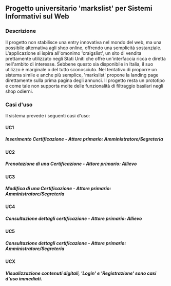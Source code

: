 ## Progetto universitario 'markslist' per Sistemi Informativi sul Web
### Descrizione
Il progetto non stabilisce una entry innovativa nel mondo del web, ma una possibile alternativa agli shop online, offrendo una semplicità sostanziale. L'applicazione si ispira all'omonimo 'craigslist', un sito di vendita prettamente utilizzato negli Stati Uniti che offre un'interfaccia ricca e diretta nell'ambito di interesse. Sebbene questo sia disponibile in Italia, il suo utilizzo è marginale o del tutto sconosciuto. Nel tentativo di proporre un sistema simile e anche più semplice, 'markslist' propone la landing page direttamente sulla prima pagina degli annunci. Il progetto resta un prototipo e come tale non supporta molte delle funzionalità di filtraggio basilari negli shop odierni.
### Casi d'uso
Il sistema prevede i seguenti casi d'uso:
#### UC1
##### Inserimento Certificazione - Attore primario: Amministratore/Segreteria

#### UC2
##### Prenotazione di una Certificazione - Attore primario: Allievo

#### UC3
##### Modifica di una Certificazione - Attore primario: Amministratore/Segreteria

#### UC4
##### Consultazione dettagli certificazione - Attore primario: Allievo

#### UC5
##### Consultazione dettagli certificazione - Attore primario: Amministratore/Segreteria

#### UCX
##### Visualizzazione contenuti digitali, 'Login' e 'Registrazione' sono casi d'uso immediati.

